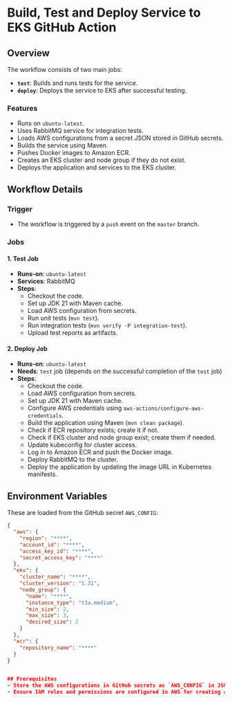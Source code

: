 # Build, Test and Deploy Service to EKS GitHub Action

## Overview

The workflow consists of two main jobs:
- **`test`**: Builds and runs tests for the service.
- **`deploy`**: Deploys the service to EKS after successful testing.

### Features
- Runs on `ubuntu-latest`.
- Uses RabbitMQ service for integration tests.
- Loads AWS configurations from a secret JSON stored in GitHub secrets.
- Builds the service using Maven.
- Pushes Docker images to Amazon ECR.
- Creates an EKS cluster and node group if they do not exist.
- Deploys the application and services to the EKS cluster.

## Workflow Details

### Trigger
- The workflow is triggered by a `push` event on the `master` branch.

### Jobs

#### 1. **Test Job**
- **Runs-on**: `ubuntu-latest`
- **Services**: RabbitMQ
- **Steps**:
    - Checkout the code.
    - Set up JDK 21 with Maven cache.
    - Load AWS configuration from secrets.
    - Run unit tests (`mvn test`).
    - Run integration tests (`mvn verify -P integration-test`).
    - Upload test reports as artifacts.

#### 2. **Deploy Job**
- **Runs-on**: `ubuntu-latest`
- **Needs**: `test` job (depends on the successful completion of the `test` job)
- **Steps**:
    - Checkout the code.
    - Load AWS configuration from secrets.
    - Set up JDK 21 with Maven cache.
    - Configure AWS credentials using `aws-actions/configure-aws-credentials`.
    - Build the application using Maven (`mvn clean package`).
    - Check if ECR repository exists; create it if not.
    - Check if EKS cluster and node group exist; create them if needed.
    - Update kubeconfig for cluster access.
    - Log in to Amazon ECR and push the Docker image.
    - Deploy RabbitMQ to the cluster.
    - Deploy the application by updating the image URL in Kubernetes manifests.

## Environment Variables
These are loaded from the GitHub secret `AWS_CONFIG`:
```json
{
  "aws": {
    "region": "****",
    "account_id": "****",
    "access_key_id": "****",
    "secret_access_key": "****"
  },
  "eks": {
    "cluster_name": "****",
    "cluster_version": "1.31",
    "node_group": {
      "name": "****",
      "instance_type": "t3a.medium",
      "min_size": 2,
      "max_size": 3,
      "desired_size": 2
    }
  },
  "ecr": {
    "repository_name": "****"
  }
}


## Prerequisites
- Store the AWS configurations in GitHub secrets as `AWS_CONFIG` in JSON format.
- Ensure IAM roles and permissions are configured in AWS for creating and managing EKS resources.
